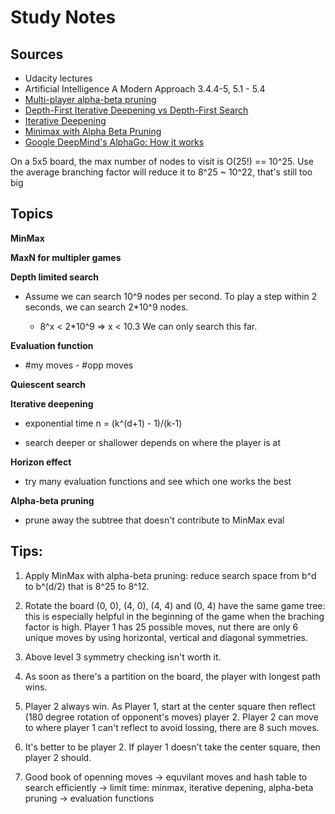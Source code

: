 # Study Notes

## Sources

* Udacity lectures   
* Artificial Intelligence A Modern Approach 3.4.4-5, 5.1 - 5.4
* [Multi-player alpha-beta pruning](http://www.cc.gatech.edu/~thad/6601-gradAI-fall2015/Korf_Multi-player-Alpha-beta-Pruning.pdf)
* [Depth-First Iterative Deepening vs Depth-First Search](http://movingai.com/dfid.html)
* [Iterative Deepening](https://www.cs.ubc.ca/~hutter/teaching/cpsc322/2-Search6-final.pdf)
* [Minimax with Alpha Beta Pruning](http://web.cs.ucla.edu/~rosen/161/notes/alphabeta.html)
* [Google DeepMind's AlphaGo: How it works](https://www.tastehit.com/blog/google-deepmind-alphago-how-it-works/)


On a 5x5 board, the max number of nodes to visit is O(25!) == 10^25. Use the average branching factor will reduce it to 8^25 ~ 10^22, that's still too big


## Topics

**MinMax** 


**MaxN for multipler games**


**Depth limited search**

* Assume we can search 10^9 nodes per second. To play a step within 2 seconds, we can search 2*10^9 nodes. 

	- 8^x < 2*10^9 => x < 10.3 We can only search this far. 


**Evaluation function** 

* #my moves - #opp moves


**Quiescent search**


**Iterative deepening**

* exponential time n = (k^(d+1) - 1)/(k-1)
	
* search deeper or shallower depends on where the player is at 


**Horizon effect**

* try many evaluation functions and see which one works the best


**Alpha-beta pruning** 

* prune away the subtree that doesn't contribute to MinMax eval


## Tips:

1. Apply MinMax with alpha-beta pruning: reduce search space from b^d to b^(d/2) that is 8^25 to 8^12.

2. Rotate the board (0, 0), (4, 0), (4, 4) and (0, 4) have the same game tree: this is especially helpful in the beginning of the game when the braching factor is high. Player 1 has 25 possible moves, nut there are only 6 unique moves by using horizontal, vertical and diagonal symmetries. 

3. Above level 3 symmetry checking isn't worth it. 

4. As soon as there's a partition on the board, the player with longest path wins.

5. Player 2 always win. As Player 1, start at the center square then reflect (180 degree rotation of opponent's moves) player 2. Player 2 can move to where player 1 can't reflect to avoid lossing, there are 8 such moves. 

6. It's better to be player 2. If player 1 doesn't take the center square, then player 2 should.

7. Good book of openning moves -> equvilant moves and hash table to search efficiently -> limit time: minmax, iterative depening, alpha-beta pruning -> evaluation functions

